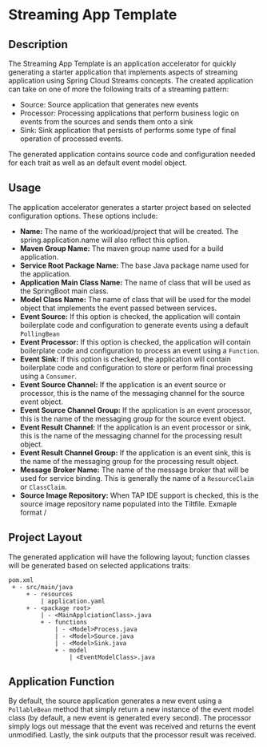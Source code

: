 # Streaming App Template

## Description

The Streaming App Template is an application accelerator for quickly generating a starter application that implements aspects of streaming application
using Spring Cloud Streams concepts.  The created application can take on one of more the following traits of a streaming pattern:

- Source: Source application that generates new events
- Processor: Processing applications that perform business logic on events from the sources and sends them onto a sink
- Sink: Sink application that persists of performs some type of final operation of processed events.

The generated application contains source code and configuration needed for each trait as well as an default event model object.

## Usage

The application accelerator generates a starter project based on selected configuration options.  These options include:

* **Name:**  The name of the workload/project that will be created.  The spring.application.name will also reflect this option.
* **Maven Group Name:** The maven group name used for a build application.
* **Service Root Package Name:**  The base Java package name used for the application.
* **Application Main Class Name:**  The name of class that will be used as the SpringBoot main class.
* **Model Class Name:**  The name of class that will be used for the model object that implements the event passed between services.
* **Event Source:** If this option is checked, the application will contain boilerplate code and configuration to generate events using a default `PollingBean`
* **Event Processor:** If this option is checked, the application will contain boilerplate code and configuration to process an event using a `Function`.
* **Event Sink:** If this option is checked, the application will contain boilerplate code and configuration to store or perform final processing using a `Consumer`.
* **Event Source Channel:** If the application is an event source or processor, this is the name of the messaging channel for the source event object. 
* **Event Source Channel Group:** If the application is an event processor, this is the name of the messaging group for the source event object. 
* **Event Result Channel:** If the application is an event processor or sink, this is the name of the messaging channel for the processing result object. 
* **Event Result Channel Group:** If the application is an event sink, this is the name of the messaging group for the processing result object. 
* **Message Broker Name:** The name of the message broker that will be used for service binding.  This is generally the name of a `ResourceClaim` or `ClassClaim`. 
* **Source Image Repository:** When TAP IDE support is checked, this is the source image repository name populated into the Tiltfile. Exmaple format <registryServerName>/<repositoryName>

## Project Layout

The generated application will have the following layout; function classes will be generated based on selected applications traits:

```
pom.xml
 + - src/main/java
     + - resources
         | application.yaml
     + - <package root>
         | - <MainApplciationClass>.java  
         + - functions
             | - <Model>Process.java
             | - <Model>Source.java
             | - <Model>Sink.java
             + - model
                 | <EventModelClass>.java
```

## Application Function

By default, the source application generates a new event using a `PollableBean` method that simply return a new instance of the event model class (by default, a new event is
generated every second).  The processor simply logs out message that the event was received and returns the event unmodified.  Lastly, the sink outputs that the 
processor result was received.